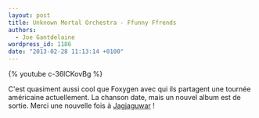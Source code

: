 ```yaml
---
layout: post
title: Unknown Mortal Orchestra - Ffunny Ffrends
authors:
  - Joe Gantdelaine
wordpress_id: 1186
date: "2013-02-28 11:13:14 +0100"
---
```


{% youtube c-36lCKovBg %}

C'est quasiment aussi cool que Foxygen avec qui ils partagent une tournée
américaine actuellement. La chanson date, mais un nouvel album est de sortie.
Merci une nouvelle fois à [Jagjaguwar][1] !

[1]: http://www.jagjaguwar.com/
